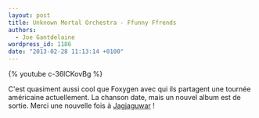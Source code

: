 ```yaml
---
layout: post
title: Unknown Mortal Orchestra - Ffunny Ffrends
authors:
  - Joe Gantdelaine
wordpress_id: 1186
date: "2013-02-28 11:13:14 +0100"
---
```


{% youtube c-36lCKovBg %}

C'est quasiment aussi cool que Foxygen avec qui ils partagent une tournée
américaine actuellement. La chanson date, mais un nouvel album est de sortie.
Merci une nouvelle fois à [Jagjaguwar][1] !

[1]: http://www.jagjaguwar.com/
